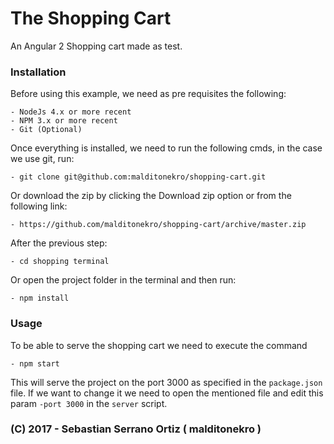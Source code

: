 # The Shopping Cart

An Angular 2 Shopping cart made as test.

### Installation

Before using this example, we need as pre requisites the following:

    - NodeJs 4.x or more recent
    - NPM 3.x or more recent
    - Git (Optional)

Once everything is installed, we need to run the following cmds, in the case we use git, run:

    - git clone git@github.com:malditonekro/shopping-cart.git

Or download the zip by clicking the Download zip option or from the following link:

    - https://github.com/malditonekro/shopping-cart/archive/master.zip

After the previous step:

    - cd shopping terminal 

Or open the project folder in the terminal and then run:

    - npm install


### Usage

To be able to serve the shopping cart we need to execute the command

    - npm start

This will serve the project on the port 3000 as specified in the `package.json` file.
If we want to change it we need to open the mentioned file and edit this param `-port 3000` in the `server` script.

### (C) 2017 - Sebastian Serrano Ortiz ( malditonekro )